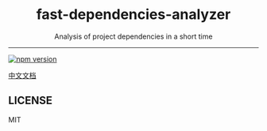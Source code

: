 <div align="center">
<h1>fast-dependencies-analyzer</h1>
Analysis of project dependencies in a short time
</div>
<hr />

[![npm version](https://img.shields.io/npm/v/fast-dependencies-analyzer.svg?style=flat)](https://www.npmjs.com/package/fast-dependencies-analyzer)

[中文文档](https://github.com/ti-tian/fast-dependencies-analyzer/blob/master/README.zh.md)

## LICENSE

MIT

[npm]: https://www.npmjs.com/
